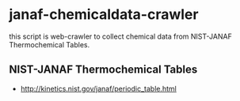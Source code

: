 # janaf-chemicaldata-crawler

 this script is web-crawler to collect chemical data from NIST-JANAF Thermochemical Tables.
 
## NIST-JANAF Thermochemical Tables
  - http://kinetics.nist.gov/janaf/periodic_table.html
